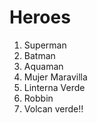 # Heroes

1. Superman
2. Batman
3. Aquaman
4. Mujer Maravilla
5. Linterna Verde
6. Robbin
7. Volcan verde!!